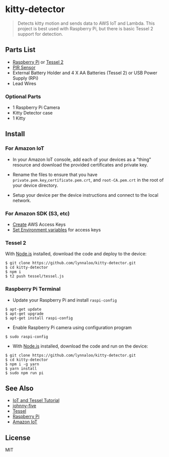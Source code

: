 # kitty-detector

> Detects kitty motion and sends data to AWS IoT and Lambda.
> This project is best used with Raspberry Pi, but there is basic Tessel 2 support for detection.

## Parts List

*   [Raspberry Pi](raspberrypi.org) or [Tessel 2](http://www.tessel.io)
*   [PIR Sensor](https://www.adafruit.com/product/189)
*   External Battery Holder and 4 X AA Batteries (Tessel 2) or USB Power Supply (RPi)
*   Lead Wires

### Optional Parts

*   1 Raspberry Pi Camera
*   Kitty Detector case
*   1 Kitty

## Install

### For Amazon IoT

*   In your Amazon IoT console, add each of your devices as a "thing" resource and download
the provided certificates and private key.

*   Rename the files to ensure that you have `private.pem.key`,`certificate.pem.crt`, and `root-CA.pem.crt`
in the root of your device directory.

*   Setup your device per the device instructions and connect to the local network.

### For Amazon SDK (S3, etc)

*   [Create](http://docs.aws.amazon.com/general/latest/gr/managing-aws-access-keys.html) AWS Access Keys
*   [Set Environment variables](http://docs.aws.amazon.com/cli/latest/userguide/cli-chap-getting-started.html#cli-environment) for access keys

### Tessel 2

With [Node.js](https://node.org/) installed, download the code and deploy to the device:

```
$ git clone https://github.com/lynnaloo/kitty-detector.git
$ cd kitty-detector
$ npm i
$ t2 push tessel/tessel.js
```

### Raspberry Pi Terminal

*   Update your Raspberry Pi and install `raspi-config`

```
$ apt-get update
$ apt-get upgrade
$ apt-get install raspi-config
```
*   Enable Raspberry Pi camera using configuration program

```
$ sudo raspi-config
```

*   With [Node.js](https://node.org/) installed, download the code and run on the device:

```
$ git clone https://github.com/lynnaloo/kitty-detector.git
$ cd kitty-detector
$ npm i -g yarn
$ yarn install
$ sudo npm run pi
```

## See Also

*   [IoT and Tessel Tutorial](https://cloudonaut.io/getting-started-with-aws-iot-and-tessel/)
*   [johnny-five](http://www.johnny-five.io)
*   [Tessel](http://www.tessel.io)
*   [Raspberry Pi](http://www.raspberrypi.org)
*   [Amazon IoT](https://console.aws.amazon.com/iot/)

## License

MIT
